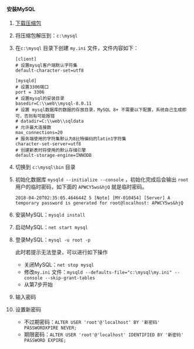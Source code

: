 #### 安装MySQL

1.  [下载压缩包](https://dev.mysql.com/downloads/mysql/)

2. 将压缩包解压到：`c:\mysql`

3. 在`c:\mysql` 目录下创建 `my.ini` 文件，文件内容如下：

   ```mysql
   [client]
   # 设置mysql客户端默认字符集
   default-character-set=utf8
    
   [mysqld]
   # 设置3306端口
   port = 3306
   # 设置mysql的安装目录
   basedir=C:\\web\\mysql-8.0.11
   # 设置 mysql数据库的数据的存放目录，MySQL 8+ 不需要以下配置，系统自己生成即可，否则有可能报错
   # datadir=C:\\web\\sqldata
   # 允许最大连接数
   max_connections=20
   # 服务端使用的字符集默认为8比特编码的latin1字符集
   character-set-server=utf8
   # 创建新表时将使用的默认存储引擎
   default-storage-engine=INNODB
   ```

4. 切换到 `c:\mysql\bin` 目录

5. 初始化数据库 `mysqld --initialize --console` ，初始化完成后会输出 `root` 用户的临时密码，如下面的 `APWCY5ws&hjQ` 就是临时密码。

   ```mysql
   2018-04-20T02:35:05.464644Z 5 [Note] [MY-010454] [Server] A temporary password is generated for root@localhost: APWCY5ws&hjQ
   ```

6. 安装MySQL：`mysqld install`

7. 启动MySQL：`net start mysql`

8. 登录MySQL：`mysql -u root -p`

   此时若提示无法登录，可以进行如下操作

   - 关闭MySQL：`net stop mysql`
   - 修改`my.ini` 文件：`mysqld --defaults-file="c:\mysql\my.ini" --console --skip-grant-tables`
   - 从第7步开始

9. 输入密码

10. 设置新密码

    - 不过期密码：`ALTER USER 'root'@'localhost' BY '新密码' PASSWORDXPIRE NEVER;`
    - 期限密码：`ALTER USER 'root'@'localhost' IDENTIFIED BY '新密码' PASSWORD EXPIRE;`
